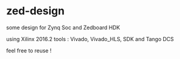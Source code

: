 # zed-design

some design for Zynq Soc and Zedboard HDK

using Xilinx 2016.2 tools : Vivado, Vivado_HLS, SDK and Tango DCS

feel free to reuse !
